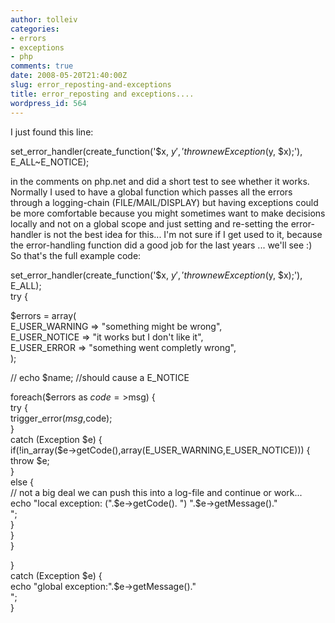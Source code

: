 ```yaml
---
author: tolleiv
categories:
- errors
- exceptions
- php
comments: true
date: 2008-05-20T21:40:00Z
slug: error_reposting-and-exceptions
title: error_reposting and exceptions....
wordpress_id: 564
---
```


I just found this line:  


  
set_error_handler(create_function('$x, $y', 'throw new Exception($y, $x);'), E_ALL~E_NOTICE);  


  
in the comments on php.net and did a short test to see whether it works. Normally I used to have a global function which passes all the errors through a logging-chain (FILE/MAIL/DISPLAY) but having exceptions could be more comfortable because you might sometimes want to make decisions locally and not on a global scope and just setting and re-setting the error-handler is not the best idea for this... I'm not sure if I get used to it, because the error-handling function did a good job for the last years ... we'll see :)  
So that's the full example code:  


  
set_error_handler(create_function('$x, $y', 'throw new Exception($y, $x);'), E_ALL);  
try {  
  
$errors = array(  
                    E_USER_WARNING => "something might be wrong",  
                    E_USER_NOTICE => "it works but I don't like it",  
                    E_USER_ERROR => "something went completly wrong",  
);  
  
//    echo $name; //should cause a E_NOTICE  
  
foreach($errors as $code=>$msg) {  
    try {  
        trigger_error($msg,$code);  
    }  
    catch (Exception $e) {  
        if(!in_array($e->getCode(),array(E_USER_WARNING,E_USER_NOTICE))) {  
            throw $e;  
        }  
        else {  
            // not a big deal we can push this into a log-file and continue or work...  
            echo "local exception: (".$e->getCode(). ") ".$e->getMessage()."<br/>";  
        }   
    }  
}  
  
}  
catch (Exception $e) {  
echo "global exception:".$e->getMessage()."<br/>";  
}  
  


  

